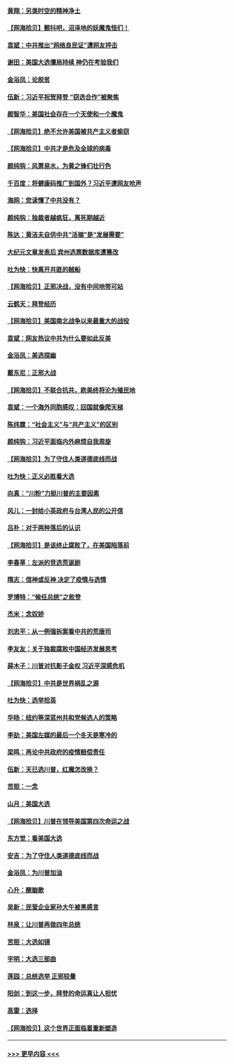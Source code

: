 #### [黄翔：另类时空的精神净土](../pages/nsc993/n12578638.md?t=11271802) 
#### [【网海拾贝】颤抖吧，沼泽地的妖魔鬼怪们！](../pages/nsc993/n12578552.md?t=11271802) 
#### [袁斌：中共推出“网络良民证”遭网友抨击](../pages/nsc993/n12578511.md?t=11271802) 
#### [谢田：美国大选僵局持续 神仍在考验我们](../pages/nsc993/n12577432.md?t=11271802) 
#### [金浴凤：论脱贫](../pages/nsc993/n12576386.md?t=11271802) 
#### [伍新：习近平祝贺拜登 “窃选合作”被聚焦](../pages/nsc993/n12576358.md?t=11271802) 
#### [颜智华：美国社会存在一个天使和一个魔鬼](../pages/nsc993/n12574299.md?t=11271802) 
#### [【网海拾贝】绝不允许美国被共产主义者偷窃](../pages/nsc993/n12573396.md?t=11271802) 
#### [【网海拾贝】中共才是危及全球的病毒](../pages/nsc993/n12571204.md?t=11271802) 
#### [颜纯钩：风萧易水，为黄之锋们壮行色](../pages/nsc993/n12571487.md?t=11271802) 
#### [千百度：将健康码推广到国外？习近平遭网友呛声](../pages/nsc993/n12570808.md?t=11271802) 
#### [海网：您读懂了中共没有？](../pages/nsc993/n12570487.md?t=11271802) 
#### [颜纯钩：独裁者越疯狂，离死期越近](../pages/nsc993/n12569055.md?t=11271802) 
#### [陈达：黄洁夫自供中共“活摘”是“发展需要”](../pages/nsc993/n12568541.md?t=11271802) 
#### [大纪元文章发表后 宾州选票数据库遭篡改](../pages/nsc993/n12568105.md?t=11271802) 
#### [吐为快：快离开共匪的贼船](../pages/nsc993/n12568462.md?t=11271802) 
#### [【网海拾贝】正邪决战，没有中间地带可站](../pages/nsc993/n12568439.md?t=11271802) 
#### [云鹤天：拜登经历](../pages/nsc993/n12567294.md?t=11271802) 
#### [【网海拾贝】美国南北战争以来最重大的战役](../pages/nsc993/n12567247.md?t=11271802) 
#### [袁斌：网友热议中共为什么要如此反美](../pages/nsc993/n12567162.md?t=11271802) 
#### [金浴凤：美选探幽](../pages/nsc993/n12567147.md?t=11271802) 
#### [戴东尼：正邪大战](../pages/nsc993/n12567033.md?t=11271802) 
#### [【网海拾贝】不联合抗共，欧美终将沦为殖民地](../pages/nsc993/n12565068.md?t=11271802) 
#### [袁斌：一个海外同胞感叹：回国就像爬天梯](../pages/nsc993/n12564986.md?t=11271802) 
#### [陈纬霆：“社会主义”与“共产主义”的区别](../pages/nsc993/n12562417.md?t=11271802) 
#### [颜纯钩：习近平面临内外麻烦自我周旋](../pages/nsc993/n12563356.md?t=11271802) 
#### [【网海拾贝】为了守住人类道德底线而战](../pages/nsc993/n12562542.md?t=11271802) 
#### [吐为快：正义必胜看大选](../pages/nsc993/n12561967.md?t=11271802) 
#### [向真：“川粉”力挺川普的主要因素](../pages/nsc993/n12560774.md?t=11271802) 
#### [风儿：一封给小英政府与台湾人民的公开信](../pages/nsc993/n12560581.md?t=11271802) 
#### [吕朴：对于两种落后的认识](../pages/nsc993/n12560492.md?t=11271802) 
#### [【网海拾贝】是该终止腐败了，在美国陷落前](../pages/nsc993/n12559936.md?t=11271802) 
#### [李春草：左派的竞选荒诞剧](../pages/nsc993/n12558380.md?t=11271802) 
#### [隋志：信神或反神 决定了疫情与选情](../pages/nsc993/n12558255.md?t=11271802) 
#### [罗博特：“候任总统”之败登](../pages/nsc993/n12558189.md?t=11271802) 
#### [杰米：念奴娇](../pages/nsc993/n12558174.md?t=11271802) 
#### [刘忠平：从一例强拆案看中共的荒唐司](../pages/nsc993/n12558036.md?t=11271802) 
#### [李友友：关于独裁腐败中国经济发展思考](../pages/nsc993/n12558004.md?t=11271802) 
#### [薛木子：川普对抗影子金权 习近平深感危机](../pages/nsc993/n12557342.md?t=11271802) 
#### [【网海拾贝】中共是世界祸乱之源](../pages/nsc993/n12555353.md?t=11271802) 
#### [吐为快：选举拾英](../pages/nsc993/n12555041.md?t=11271802) 
#### [华旸：纽约等深蓝州共和党候选人的策略](../pages/nsc993/n12554309.md?t=11271802) 
#### [李劼：美国左媒的最后一个冬天是寒冷的](../pages/nsc993/n12552947.md?t=11271802) 
#### [梁鸣：再论中共政府的疫情赔偿责任](../pages/nsc993/n12553012.md?t=11271802) 
#### [伍新：天已选川普，红魔怎改换？](../pages/nsc993/n12552970.md?t=11271802) 
#### [苦胆：一念](../pages/nsc993/n12552957.md?t=11271802) 
#### [山月：美国大选](../pages/nsc993/n12552446.md?t=11271802) 
#### [【网海拾贝】川普在领导美国第四次命运之战](../pages/nsc993/n12551973.md?t=11271802) 
#### [东方觉：看美国大选](../pages/nsc993/n12551647.md?t=11271802) 
#### [安吉：为了守住人类道德底线而战](../pages/nsc993/n12551111.md?t=11271802) 
#### [金浴凤：为川普加油](../pages/nsc993/n12551085.md?t=11271802) 
#### [心升：醒脑歌](../pages/nsc993/n12550984.md?t=11271802) 
#### [吴新：民营企业家孙大午被黑感言](../pages/nsc993/n12550656.md?t=11271802) 
#### [林泉：让川普再做四年总统](../pages/nsc993/n12550640.md?t=11271802) 
#### [苦胆：大选如镜](../pages/nsc993/n12550630.md?t=11271802) 
#### [宇明：大选三部曲](../pages/nsc993/n12550603.md?t=11271802) 
#### [莲园：总统选举 正邪较量](../pages/nsc993/n12550594.md?t=11271802) 
#### [阳剑：到这一步，拜登的命运真让人担忧](../pages/nsc993/n12549093.md?t=11271802) 
#### [高雷：选择](../pages/nsc993/n12549087.md?t=11271802) 
#### [【网海拾贝】这个世界正面临着重新塑造](../pages/nsc993/n12548326.md?t=11271802) 

----
#### [ >>> 更早内容 <<< ](../indexes/nsc993-earlier.md)
